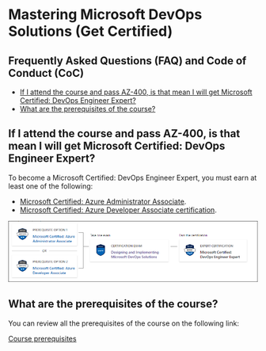 # Mastering Microsoft DevOps Solutions (Get Certified)

## Frequently Asked Questions (FAQ) and  Code of Conduct (CoC)
  - [If I attend the course and pass AZ-400, is that mean I will get Microsoft Certified: DevOps Engineer Expert?](#if-i-attend-the-course-and-pass-az-400-is-that-mean-i-will-get-microsoft-certified-devops-engineer-expert)
  - [What are the prerequisites of the course?](#what-are-the-prerequisites-of-the-course)


## If I attend the course and pass AZ-400, is that mean I will get Microsoft Certified: DevOps Engineer Expert?

To become a Microsoft Certified: DevOps Engineer Expert, you must earn at least one of the following: 
- [Microsoft Certified: Azure Administrator Associate](https://learn.microsoft.com/en-us/certifications/azure-administrator/).
- [Microsoft Certified: Azure Developer Associate certification](https://learn.microsoft.com/en-us/certifications/azure-developer/).

![Certification](../images/mics/mastering-devops-certification.png)

## What are the prerequisites of the course?

You can review all the prerequisites of the course on the following link:

[Course prerequisites](https://github.com/MohamedRadwan-DevOps/devops-step-by-step/blob/main/source/mastering-microsoft-devops-solutions/microsoft-devops-info-prerequisite.md)
